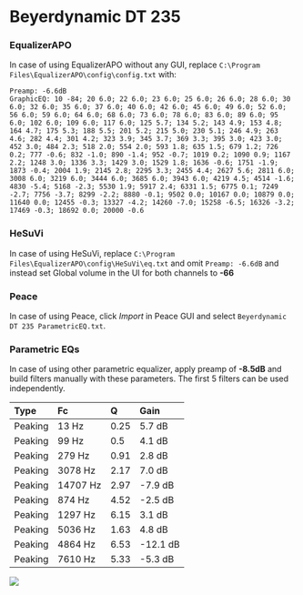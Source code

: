 # Beyerdynamic DT 235

### EqualizerAPO
In case of using EqualizerAPO without any GUI, replace `C:\Program Files\EqualizerAPO\config\config.txt`
with:
```
Preamp: -6.6dB
GraphicEQ: 10 -84; 20 6.0; 22 6.0; 23 6.0; 25 6.0; 26 6.0; 28 6.0; 30 6.0; 32 6.0; 35 6.0; 37 6.0; 40 6.0; 42 6.0; 45 6.0; 49 6.0; 52 6.0; 56 6.0; 59 6.0; 64 6.0; 68 6.0; 73 6.0; 78 6.0; 83 6.0; 89 6.0; 95 6.0; 102 6.0; 109 6.0; 117 6.0; 125 5.7; 134 5.2; 143 4.9; 153 4.8; 164 4.7; 175 5.3; 188 5.5; 201 5.2; 215 5.0; 230 5.1; 246 4.9; 263 4.6; 282 4.4; 301 4.2; 323 3.9; 345 3.7; 369 3.3; 395 3.0; 423 3.0; 452 3.0; 484 2.3; 518 2.0; 554 2.0; 593 1.8; 635 1.5; 679 1.2; 726 0.2; 777 -0.6; 832 -1.0; 890 -1.4; 952 -0.7; 1019 0.2; 1090 0.9; 1167 2.2; 1248 3.0; 1336 3.3; 1429 3.0; 1529 1.8; 1636 -0.6; 1751 -1.9; 1873 -0.4; 2004 1.9; 2145 2.8; 2295 3.3; 2455 4.4; 2627 5.6; 2811 6.0; 3008 6.0; 3219 6.0; 3444 6.0; 3685 6.0; 3943 6.0; 4219 4.5; 4514 -1.6; 4830 -5.4; 5168 -2.3; 5530 1.9; 5917 2.4; 6331 1.5; 6775 0.1; 7249 -2.7; 7756 -3.7; 8299 -2.2; 8880 -0.1; 9502 0.0; 10167 0.0; 10879 0.0; 11640 0.0; 12455 -0.3; 13327 -4.2; 14260 -7.0; 15258 -6.5; 16326 -3.2; 17469 -0.3; 18692 0.0; 20000 -0.6
```

### HeSuVi
In case of using HeSuVi, replace `C:\Program Files\EqualizerAPO\config\HeSuVi\eq.txt` and omit `Preamp:
-6.6dB` and instead set Global volume in the UI for both channels to **-66**

### Peace
In case of using Peace, click *Import* in Peace GUI and select `Beyerdynamic DT 235 ParametricEQ.txt`.

### Parametric EQs
In case of using other parametric equalizer, apply preamp of **-8.5dB** and build filters manually with
these parameters. The first 5 filters can be used independently.

| Type    | Fc       |    Q | Gain     |
|:--------|:---------|:-----|:---------|
| Peaking | 13 Hz    | 0.25 | 5.7 dB   |
| Peaking | 99 Hz    | 0.5  | 4.1 dB   |
| Peaking | 279 Hz   | 0.91 | 2.8 dB   |
| Peaking | 3078 Hz  | 2.17 | 7.0 dB   |
| Peaking | 14707 Hz | 2.97 | -7.9 dB  |
| Peaking | 874 Hz   | 4.52 | -2.5 dB  |
| Peaking | 1297 Hz  | 6.15 | 3.1 dB   |
| Peaking | 5036 Hz  | 1.63 | 4.8 dB   |
| Peaking | 4864 Hz  | 6.53 | -12.1 dB |
| Peaking | 7610 Hz  | 5.33 | -5.3 dB  |

![](https://raw.githubusercontent.com/jaakkopasanen/AutoEq/master/results/headphonecom/sbaf-serious/Beyerdynamic%20DT%20235/Beyerdynamic%20DT%20235.png)